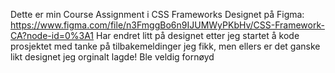 Dette er min Course Assignment i CSS Frameworks
Designet på Figma: https://www.figma.com/file/n3FmggBo6n9IJUMWyPKbHv/CSS-Framework-CA?node-id=0%3A1
Har endret litt på designet etter jeg startet å kode prosjektet
med tanke på tilbakemeldinger jeg fikk, men ellers er det ganske likt designet jeg 
orginalt lagde! Ble veldig fornøyd